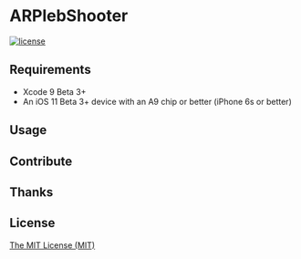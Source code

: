# ARPlebShooter

[![license](https://img.shields.io/github/license/mashape/apistatus.svg)]()


## Requirements

* Xcode 9 Beta 3+
* An iOS 11 Beta 3+ device with an A9 chip or better (iPhone 6s or better)

## Usage

## Contribute

## Thanks

## License

[The MIT License (MIT)](https://github.com/brentinator0/ARPlebShooter/blob/master/LICENSE)
